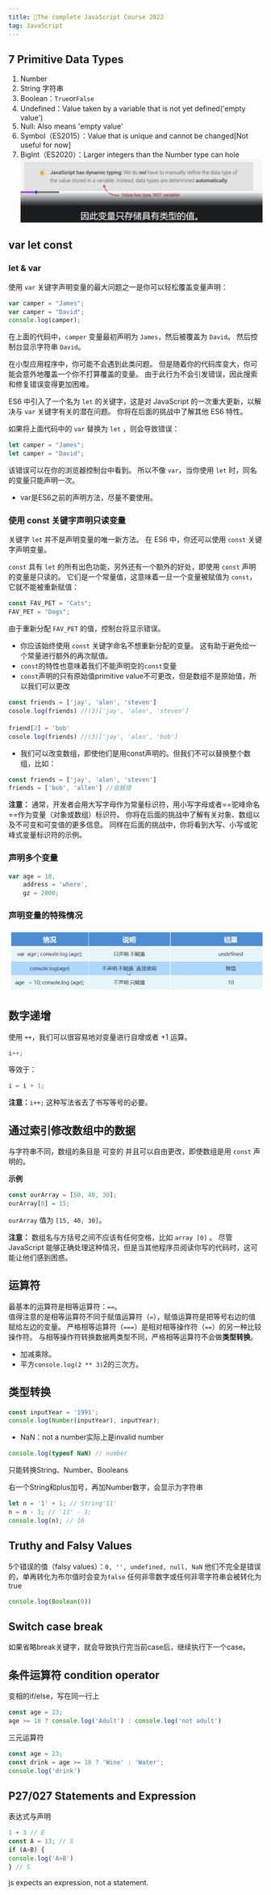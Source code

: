 ```yaml
---
title: 🐺The complete JavaScript Course 2022
tag: JavaScript
---
```

## 7 Primitive Data Types
1. Number
2. String 字符串
3. Boolean：`True`or`False`
4. Undefined：Value taken by a variable that is not yet defined('empty value')
5. Null: Also means 'empty value'
6. Symbol（ES2015）：Value that is unique and cannot be changed[Not useful for now]
7. BigInt（ES2020）：Larger integers than the Number type can hole
![](https://raw.githubusercontent.com/Meyerclex/image/main/20220811211622.png)

## var let const

### let & var
使用 `var` 关键字声明变量的最大问题之一是你可以轻松覆盖变量声明：

```js
var camper = "James";
var camper = "David";
console.log(camper);
```

在上面的代码中，`camper` 变量最初声明为 `James`，然后被覆盖为 `David`。 
然后控制台显示字符串 `David`。

在小型应用程序中，你可能不会遇到此类问题。 但是随着你的代码库变大，你可能会意外地覆盖一个你不打算覆盖的变量。 由于此行为不会引发错误，因此搜索和修复错误变得更加困难。

ES6 中引入了一个名为 `let` 的关键字，这是对 JavaScript 的一次重大更新，以解决与 `var` 关键字有关的潜在问题。 你将在后面的挑战中了解其他 ES6 特性。

如果将上面代码中的 `var` 替换为 `let` ，则会导致错误：

```js
let camper = "James";
let camper = "David";
```

该错误可以在你的浏览器控制台中看到。
所以不像 `var`，当你使用 `let` 时，同名的变量只能声明一次。

- var是ES6之前的声明方法，尽量不要使用。
### 使用 const 关键字声明只读变量

关键字 `let` 并不是声明变量的唯一新方法。 在 ES6 中，你还可以使用 `const` 关键字声明变量。

`const` 具有 `let` 的所有出色功能，另外还有一个额外的好处，即使用 `const` 声明的变量是只读的。 它们是一个常量值，这意味着一旦一个变量被赋值为 `const`，它就不能被重新赋值：

```js
const FAV_PET = "Cats";
FAV_PET = "Dogs";
```

由于重新分配 `FAV_PET` 的值，控制台将显示错误。

- 你应该始终使用 `const` 关键字命名不想重新分配的变量。 这有助于避免给一个常量进行额外的再次赋值。
- `const`的特性也意味着我们不能声明空的`const`变量
- `const`声明的只有原始值primitive value不可更改，但是数组不是原始值，所以我们可以更改
```js
const friends = ['jay', 'alen', 'steven']
cosole.log(friends) //(3)['jay', 'alen', 'steven']

friend[2] = 'bob'
cosole.log(friends) //(3)['jay', 'alen', 'bob']
```

- 我们可以改变数组，即使他们是用const声明的。但我们不可以替换整个数组，比如：
```js
const friends = ['jay', 'alen', 'steven']
friends = ['bob', 'allen'] //会报错
```



**注意：** 通常，开发者会用大写字母作为常量标识符，用小写字母或者==驼峰命名==作为变量（对象或数组）标识符。 你将在后面的挑战中了解有关对象、数组以及不可变和可变值的更多信息。 同样在后面的挑战中，你将看到大写、小写或驼峰式变量标识符的示例。

### 声明多个变量

```js
var age = 18,
    address = 'where',
	gz = 2000;
```

### 声明变量的特殊情况
![](https://raw.githubusercontent.com/Meyerclex/image/main/20220817171503.png)


## 数字递增

使用 `++`，我们可以很容易地对变量进行自增或者 +1 运算。

```js
i++;
```

等效于：

```js
i = i + 1;
```

**注意：**`i++;` 这种写法省去了书写等号的必要。

## 通过索引修改数组中的数据

与字符串不同，数组的条目是 可变的 并且可以自由更改，即使数组是用 `const` 声明的。

**示例**

```js
const ourArray = [50, 40, 30];
ourArray[0] = 15;
```

`ourArray` 值为 `[15, 40, 30]`。

**注意：** 数组名与方括号之间不应该有任何空格，比如 `array [0]` 。 尽管 JavaScript 能够正确处理这种情况，但是当其他程序员阅读你写的代码时，这可能让他们感到困惑。

## 运算符
最基本的运算符是相等运算符：`==`。  
值得注意的是相等运算符不同于赋值运算符（`=`），赋值运算符是把等号右边的值赋给左边的变量。
严格相等运算符（`===`）是相对相等操作符（`==`）的另一种比较操作符。 与相等操作符转换数据两类型不同，严格相等运算符不会做**类型转换**。
- 加减乘除。
- 平方`console.log(2 ** 3)`2的三次方。

## 类型转换

```js
const inputYear = '1991';
console.log(Number(inputYear), inputYear);
```

- NaN：not a number实际上是invalid number

```js
console.log(typeof NaN) // number
```

只能转换String、Number、Booleans

右一个String和plus加号，再加Number数字，会显示为字符串
```js
let n = '1' + 1; // String'11'
n = n - 1; // '11' - 1;
console.log(n); // 10
```

## Truthy and Falsy Values
5个错误的值（falsy values）：`0, '', undefined, null, NaN`
他们不完全是错误的，单再转化为布尔值时会变为`false`
任何非零数字或任何非零字符串会被转化为true
```js
console.log(Boolean(0))
```

## Switch case break
如果省略break关键字，就会导致执行完当前case后，继续执行下一个case。

## 条件运算符 condition operator
变相的if/else，写在同一行上
```js
const age = 23;
age >= 18 ? console.log('Adult') : console.log('not adult')
```
三元运算符
```js
const age = 23;
const drink = age >= 18 ? 'Wine' : 'Water';
console.log('drink')
```


## P27/027 Statements and Expression
表达式与声明
```js
1 + 3 // E
const A = 13; // S
if (A>B) {
console.log('A>B')
} // S
```
js expects an expression, not a statement.

